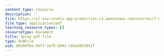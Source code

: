 ```yaml
---
content_type: resource
description: ''
file: https://ol-ocw-studio-app-production.s3.amazonaws.com/courses/7-016-introductory-biology-fall-2018/8020df6eb6f73ef95042cb6a3033841f_LhbtCTwtdDU.pdf
file_type: application/pdf
learning_resource_types: []
resourcetype: Document
title: 3play pdf file
type: OCWFile
uid: 8020df6e-b6f7-3ef9-5042-cb6a3033841f
---
```

